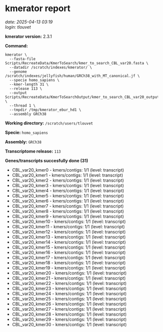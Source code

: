 # kmerator report
*date: 2025-04-13 03:19*  
*login: tlouvet*

**kmerator version:** 2.3.1

**Command:**

```
kmerator \
  --fasta-file Scripts/RecreateData/KmerToSearch/kmer_to_search_CBL_var20.fasta \
  --datadir /scratch/indexes/kmerator/ \
  --genome /scratch/indexes/jellyfish/human/GRCh38_with_MT_canonical.jf \
  --specie homo_sapiens \
  --kmer-length 31 \
  --release 113 \
  --output Scripts/RecreateData/KmerToSearchOutput/kmer_to_search_CBL_var20_output \
  --thread 1 \
  --tmpdir /tmp/kmerator_ebur_hd1 \
  --assembly GRCh38
```

**Working directory:** `/scratch/users/tlouvet`

**Specie:** `homo_sapiens`

**Assembly:** `GRCh38`

**Transcriptome release:** `113`

**Genes/transcripts succesfully done (31)**

- CBL_var20_kmer0 - kmers/contigs: 1/1 (level: transcript)
- CBL_var20_kmer1 - kmers/contigs: 1/1 (level: transcript)
- CBL_var20_kmer2 - kmers/contigs: 1/1 (level: transcript)
- CBL_var20_kmer3 - kmers/contigs: 1/1 (level: transcript)
- CBL_var20_kmer4 - kmers/contigs: 1/1 (level: transcript)
- CBL_var20_kmer5 - kmers/contigs: 1/1 (level: transcript)
- CBL_var20_kmer6 - kmers/contigs: 1/1 (level: transcript)
- CBL_var20_kmer7 - kmers/contigs: 1/1 (level: transcript)
- CBL_var20_kmer8 - kmers/contigs: 1/1 (level: transcript)
- CBL_var20_kmer9 - kmers/contigs: 1/1 (level: transcript)
- CBL_var20_kmer10 - kmers/contigs: 1/1 (level: transcript)
- CBL_var20_kmer11 - kmers/contigs: 1/1 (level: transcript)
- CBL_var20_kmer12 - kmers/contigs: 1/1 (level: transcript)
- CBL_var20_kmer13 - kmers/contigs: 1/1 (level: transcript)
- CBL_var20_kmer14 - kmers/contigs: 1/1 (level: transcript)
- CBL_var20_kmer15 - kmers/contigs: 1/1 (level: transcript)
- CBL_var20_kmer16 - kmers/contigs: 1/1 (level: transcript)
- CBL_var20_kmer17 - kmers/contigs: 1/1 (level: transcript)
- CBL_var20_kmer18 - kmers/contigs: 1/1 (level: transcript)
- CBL_var20_kmer19 - kmers/contigs: 1/1 (level: transcript)
- CBL_var20_kmer20 - kmers/contigs: 1/1 (level: transcript)
- CBL_var20_kmer21 - kmers/contigs: 1/1 (level: transcript)
- CBL_var20_kmer22 - kmers/contigs: 1/1 (level: transcript)
- CBL_var20_kmer23 - kmers/contigs: 1/1 (level: transcript)
- CBL_var20_kmer24 - kmers/contigs: 1/1 (level: transcript)
- CBL_var20_kmer25 - kmers/contigs: 1/1 (level: transcript)
- CBL_var20_kmer26 - kmers/contigs: 1/1 (level: transcript)
- CBL_var20_kmer27 - kmers/contigs: 1/1 (level: transcript)
- CBL_var20_kmer28 - kmers/contigs: 1/1 (level: transcript)
- CBL_var20_kmer29 - kmers/contigs: 1/1 (level: transcript)
- CBL_var20_kmer30 - kmers/contigs: 1/1 (level: transcript)
